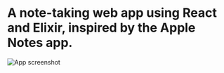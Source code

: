 # A note-taking web app using React and Elixir, inspired by the Apple Notes app.
![App screenshot](https://github.com/user-attachments/assets/86ee591d-ff3e-4933-998a-7f9fb1109da3)
